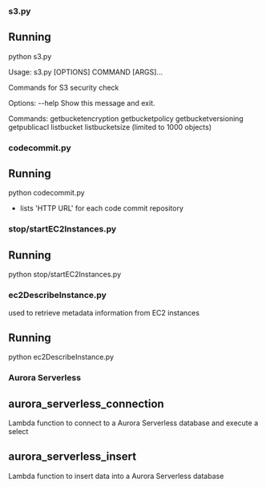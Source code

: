 ### s3.py

## Running

python s3.py

Usage: s3.py [OPTIONS] COMMAND [ARGS]...

  Commands for S3 security check

Options:
  --help  Show this message and exit.

Commands:
  getbucketencryption
  getbucketpolicy
  getbucketversioning
  getpublicacl
  listbucket
  listbucketsize (limited to 1000 objects)

### codecommit.py

## Running

python codecommit.py

* lists 'HTTP URL' for each code commit repository

### stop/startEC2Instances.py

## Running

python stop/startEC2Instances.py

### ec2DescribeInstance.py

used to retrieve metadata information from EC2 instances

## Running 

python ec2DescribeInstance.py

### Aurora Serverless

## aurora_serverless_connection

Lambda function to connect to a Aurora Serverless database and execute a select

## aurora_serverless_insert

Lambda function to insert data into a Aurora Serverless database